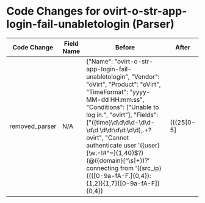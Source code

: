 # Code Changes for ovirt-o-str-app-login-fail-unabletologin (Parser)

| Code Change | Field Name | Before | After |
|-------------|------------|--------|-------|
| removed_parser | N/A | {"Name": "ovirt-o-str-app-login-fail-unabletologin", "Vendor": "oVirt", "Product": "oVirt", "TimeFormat": "yyyy-MM-dd HH:mm:ss", "Conditions": ["Unable to log in.", "ovirt"], "Fields": ["({time}\d\d\d\d-\d\d-\d\d \d\d:\d\d:\d\d),.+?ovirt", "Cannot authenticate user '({user}[\w\.\-\!\#\^\~]{1,40}\$?)(@({domain}[^\s]+))?' connecting from '({src_ip}((([0-9a-fA-F.]{0,4}):{1,2}){1,7}([0-9a-fA-F]){0,4})|(((25[0-5]|(2[0-4]|1\d|[0-9]|)\d)\.?\b){4}))(:({src_port}\d+))?", "({app}ovirt)"], "ParserVersion": "v1.0.0"} | N/A |